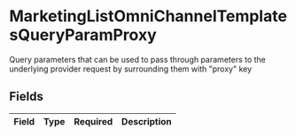 # MarketingListOmniChannelTemplatesQueryParamProxy

Query parameters that can be used to pass through parameters to the underlying provider request by surrounding them with "proxy" key


## Fields

| Field       | Type        | Required    | Description |
| ----------- | ----------- | ----------- | ----------- |